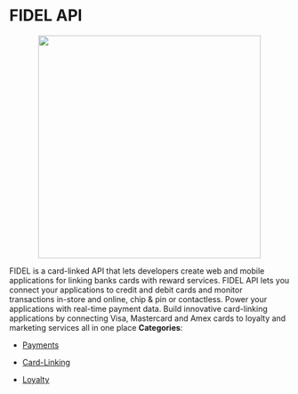 # FIDEL API

<p align="center">
    <img width="400" src="https://raw.githubusercontent.com/awesome-apis/awesome-apis/apis/fidel-api/logo_256x256.png" />
</p>


FIDEL is a card-linked API that lets developers create web and mobile applications for linking banks cards with reward services. FIDEL API lets you connect your applications to credit and debit cards and monitor transactions in-store and online, chip & pin or contactless.  Power your applications with real-time payment data.  Build innovative card-linking applications by connecting Visa, Mastercard and Amex cards to loyalty and marketing services all in one place
**Categories**:

- [Payments](https://github/awesome-apis/awesome-apis#payments)

- [Card-Linking](https://github/awesome-apis/awesome-apis#card-linking)

- [Loyalty](https://github/awesome-apis/awesome-apis#loyalty)



